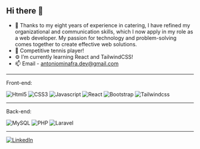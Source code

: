## Hi there 👋

- 👋 Thanks to my eight years of experience in catering, I have refined my organizational and communication skills, which I now apply in my role as a web developer. My passion for technology and problem-solving comes together to create effective web solutions.
- 🏸 Competitive tennis player!
- ⚙️ I’m currently learning React and TailwindCSS!
- 📫 Email - antoniominafra.dev@gmail.com

<hr />
    Front-end:
<p>
   <img alt="Html5" src="https://img.shields.io/badge/HTML5-e64e03?style=flat-square&logo=html5&logoColor=white" />
   <img alt="CSS3" src="https://img.shields.io/badge/CSS3-1572B6?style=flat-square&logo=css3&logoColor=white" />
   <img alt="Javascript" src="https://img.shields.io/badge/JavaScript-323330?style=flat-square&logo=javascript&logoColor=F7DF1E" />
   <img alt="React" src="https://img.shields.io/badge/React-20232A?style=flat-square&logo=react&logoColor=61DAFB" />
   <img alt="Bootstrap" src="https://img.shields.io/badge/Bootstrap-9b1fde?style=flat-square&logo=bootstrap&logoColor=white" />
   <img alt="Tailwindcss" src="https://img.shields.io/badge/TailwindCSS-1e04c9?style=flat-square&logo=tailwindcss3&logoColor=white" />
   <!-- <img alt="VueJS" src="https://img.shields.io/badge/Vue.js-35495E?style=flat-square&logo=vuedotjs&logoColor=4FC08D" /> -->
</p>
  <hr />
  Back-end:
<p>
  <img alt="MySQL" src="https://img.shields.io/badge/MySQL-005C84?style=flat-square&logo=mysql&logoColor=white" />
  <img alt="PHP" src="https://img.shields.io/badge/PHP-777BB4?style=flat-square&logo=php&logoColor=white" />
  <img alt="Laravel" src="https://img.shields.io/badge/Laravel-C72525?style=flat-square&logo=laravel&logoColor=white" />

  <!--
  <img alt="Expressjs" src="https://img.shields.io/badge/Express.js-B9B900?style=flat-square&logo=express&logoColor=white"
  <img alt="Nodejs" src="https://img.shields.io/badge/-Nodejs-43853d?style=flat-square&logo=Node.js&logoColor=white" /> />

   -->
</p>
<hr />

<p><a href="https://www.linkedin.com/in/antonio-minafra-webdeveloper/" target="_blank"><img alt="LinkedIn" src="https://img.shields.io/badge/linkedin-%230077B5.svg?&style=for-the-badge&logo=linkedin&logoColor=white" /></a></p>
